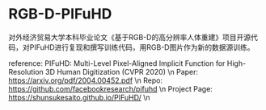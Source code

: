 # RGB-D-PIFuHD
对外经济贸易大学本科毕业论文《基于RGB-D的高分辨率人体重建》项目开源代码，对PIFuHD进行复现和撰写训练代码，用RGB-D图片作为新的数据源训练。

reference: PIFuHD: Multi-Level Pixel-Aligned Implicit Function for High-Resolution 3D Human Digitization (CVPR 2020) \n
Paper: https://arxiv.org/pdf/2004.00452.pdf \n
Repo: https://github.com/facebookresearch/pifuhd \n
Project Page: https://shunsukesaito.github.io/PIFuHD/ \n
